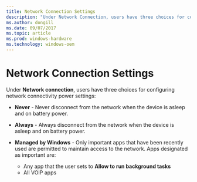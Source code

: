 ```yaml
---
title: Network Connection Settings
description: "Under Network Connection, users have three choices for configuring network connectivity power settings"
ms.author: dongill
ms.date: 09/07/2017
ms.topic: article
ms.prod: windows-hardware
ms.technology: windows-oem
---
```


# Network Connection Settings

Under **Network connection**, users have three choices for configuring network connectivity power settings:

- **Never** - Never disconnect from the network when the device is asleep and on battery power.

- **Always** - Always disconnect from the network when the device is asleep and on battery power.

- **Managed by Windows** - Only important apps that have been recently used are permitted to maintain access to the network. Apps designated as important are:
    - Any app that the user sets to **Allow to run background tasks**
    - All VOIP apps 

